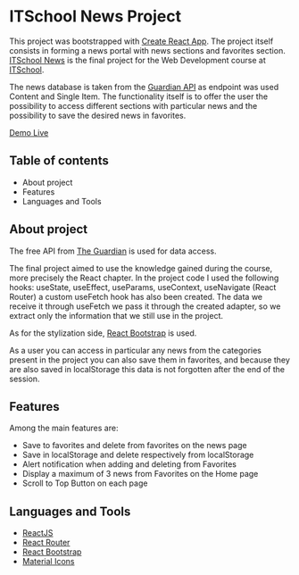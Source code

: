 # ITSchool News Project

This project was bootstrapped with [Create React App](https://github.com/facebook/create-react-app). The project itself consists in forming a news portal with news sections and favorites section. [ITSchool News](https://github.com/cornelber/itschool-news-template) is the final project for the Web Development course at [ITSchool](https://www.itschool.ro/).

The news database is taken from the [Guardian API](https://open-platform.theguardian.com/documentation/) as endpoint was used Content and Single Item. The functionality itself is to offer the user the possibility to access different sections with particular news and the possibility to save the desired news in favorites.

[Demo Live](https://bcitschoolnews.netlify.app/)

## Table of contents

-   About project
-   Features
-   Languages and Tools

## About project

The free API from [The Guardian](https://open-platform.theguardian.com/documentation/) is used for data access.

The final project aimed to use the knowledge gained during the course, more precisely the React chapter. In the project code I used the following hooks: useState, useEffect, useParams, useContext, useNavigate (React Router) a custom useFetch hook has also been created. The data we receive it through useFetch we pass it through the created adapter, so we extract only the information that we still use in the project.

As for the stylization side, [React Bootstrap](https://react-bootstrap.github.io/) is used.

As a user you can access in particular any news from the categories present in the project you can also save them in favorites, and because they are also saved in localStorage this data is not forgotten after the end of the session.

## Features

Among the main features are:

-   Save to favorites and delete from favorites on the news page
-   Save in localStorage and delete respectively from localStorage
-   Alert notification when adding and deleting from Favorites
-   Display a maximum of 3 news from Favorites on the Home page
-   Scroll to Top Button on each page

## Languages and Tools

-   [ReactJS](https://reactjs.org/)
-   [React Router](https://reactrouter.com/)
-   [React Bootstrap](https://react-bootstrap.github.io/)
-   [Material Icons](https://fonts.google.com/icons)
